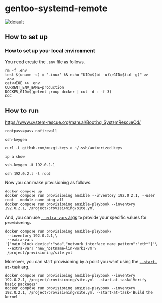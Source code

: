 # gentoo-systemd-remote

[![default](https://github.com/mazgi/gentoo-systemd-remote/workflows/default/badge.svg)](https://github.com/mazgi/gentoo-systemd-remote/actions?query=workflow%3Adefault)

## How to set up

### How to set up your local environment

You need create the `.env` file as follows.

```shellsession
rm -f .env
test $(uname -s) = 'Linux' && echo "UID=$(id -u)\nGID=$(id -g)" >> .env
cat<<EOE >> .env
CURRENT_ENV_NAME=production
DOCKER_GID=$(getent group docker | cut -d : -f 3)
EOE
```

## How to run

https://www.system-rescue.org/manual/Booting_SystemRescueCd/

```shellsession
rootpass=pass nofirewall
```

```shellsession
ssh-keygen
```

```shellsession
curl -L github.com/mazgi.keys > ~/.ssh/authorized_keys
```

```shellsession
ip a show
```

```shellsession
ssh-keygen -R 192.0.2.1
```

```shellsession
ssh 192.0.2.1 -l root
```

Now you can make provisioning as follows.

```shellsession
docker compose up
docker compose run provisioning ansible --inventory 192.0.2.1, --user root --module-name ping all
docker compose run provisioning ansible-playbook --inventory 192.0.2.1, /project/provisioning/site.yml
```

And, you can use [`--extra-vars` args](https://docs.ansible.com/ansible/latest/user_guide/playbooks_variables.html#defining-variables-at-runtime) to provide your specific values for provisioning.

```shellsession
docker compose run provisioning ansible-playbook\
 --inventory 192.0.2.1,\
 --extra-vars '{"main_block_device":"sda","network_interface_name_pattern":"eth*"}'\
 --extra-vars 'new_hostname=lin-work1-vm'\
 /project/provisioning/site.yml
```

Moreover, you can start provisioning by a point you want using the [`--start-at-task` arg](https://docs.ansible.com/ansible/latest/user_guide/playbooks_startnstep.html#start-at-task).

```shellsession
docker compose run provisioning ansible-playbook --inventory 192.0.2.1, /project/provisioning/site.yml --start-at-task='Verify basic packages'
docker compose run provisioning ansible-playbook --inventory 192.0.2.1, /project/provisioning/site.yml --start-at-task='Build the kernel'
```
